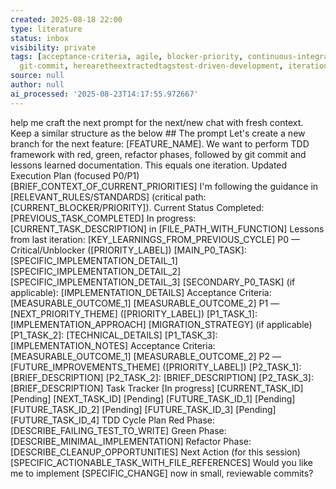 ```yaml
---
created: 2025-08-18 22:00
type: literature
status: inbox
visibility: private
tags: [acceptance-criteria, agile, blocker-priority, continuous-integration, critical-path,
  git-commit, herearetheextractedtagstest-driven-development, iteration-planning]
source: null
author: null
ai_processed: '2025-08-23T14:17:55.972667'
---
```


help me craft the next prompt for the next/new chat with fresh context. Keep a similar structure as the below ## The prompt
Let's create a new branch for the next feature: [FEATURE_NAME]. We want to perform TDD framework with red, green, refactor phases, followed by git commit and lessons learned documentation. This equals one iteration. Updated Execution Plan (focused P0/P1) [BRIEF_CONTEXT_OF_CURRENT_PRIORITIES] I'm following the guidance in [RELEVANT_RULES/STANDARDS] (critical path: [CURRENT_BLOCKER/PRIORITY]). Current Status Completed: [PREVIOUS_TASK_COMPLETED] In progress: [CURRENT_TASK_DESCRIPTION] in [FILE_PATH_WITH_FUNCTION] Lessons from last iteration: [KEY_LEARNINGS_FROM_PREVIOUS_CYCLE] P0 — Critical/Unblocker ([PRIORITY_LABEL]) [MAIN_P0_TASK]: [SPECIFIC_IMPLEMENTATION_DETAIL_1] [SPECIFIC_IMPLEMENTATION_DETAIL_2] [SPECIFIC_IMPLEMENTATION_DETAIL_3] [SECONDARY_P0_TASK] (if applicable): [IMPLEMENTATION_DETAILS] Acceptance Criteria: [MEASURABLE_OUTCOME_1] [MEASURABLE_OUTCOME_2] P1 — [NEXT_PRIORITY_THEME] ([PRIORITY_LABEL]) [P1_TASK_1]: [IMPLEMENTATION_APPROACH] [MIGRATION_STRATEGY] (if applicable) [P1_TASK_2]: [TECHNICAL_DETAILS] [P1_TASK_3]: [IMPLEMENTATION_NOTES] Acceptance Criteria: [MEASURABLE_OUTCOME_1] [MEASURABLE_OUTCOME_2] P2 — [FUTURE_IMPROVEMENTS_THEME] ([PRIORITY_LABEL]) [P2_TASK_1]: [BRIEF_DESCRIPTION] [P2_TASK_2]: [BRIEF_DESCRIPTION] [P2_TASK_3]: [BRIEF_DESCRIPTION] Task Tracker [In progress] [CURRENT_TASK_ID] [Pending] [NEXT_TASK_ID] [Pending] [FUTURE_TASK_ID_1] [Pending] [FUTURE_TASK_ID_2] [Pending] [FUTURE_TASK_ID_3] [Pending] [FUTURE_TASK_ID_4] TDD Cycle Plan Red Phase: [DESCRIBE_FAILING_TEST_TO_WRITE] Green Phase: [DESCRIBE_MINIMAL_IMPLEMENTATION] Refactor Phase: [DESCRIBE_CLEANUP_OPPORTUNITIES] Next Action (for this session) [SPECIFIC_ACTIONABLE_TASK_WITH_FILE_REFERENCES] Would you like me to implement [SPECIFIC_CHANGE] now in small, reviewable commits?
 ##
